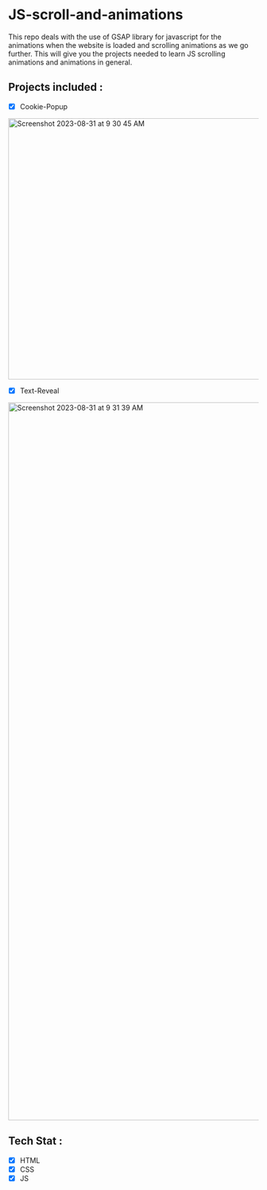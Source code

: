 # JS-scroll-and-animations

This repo deals with the use of GSAP library for javascript for the animations when the website is loaded and scrolling animations as we go further. This will give you the projects needed to learn JS scrolling animations and animations in general. 

## Projects included :
- [x] Cookie-Popup
  
<img width="524" alt="Screenshot 2023-08-31 at 9 30 45 AM" src="https://github.com/itsgauravv/JS-scroll-and-animations/assets/95155509/71fb8eb9-f3b5-47f6-b241-0f8809b0bcdf">

- [x] Text-Reveal

<img width="1440" alt="Screenshot 2023-08-31 at 9 31 39 AM" src="https://github.com/itsgauravv/JS-scroll-and-animations/assets/95155509/24af5fd5-9376-430b-ba6f-c82084fecdb2">




## Tech Stat :
- [x] HTML
- [x] CSS
- [x] JS
